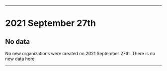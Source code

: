 
***

# 2021 September 27th

## No data

No new organizations were created on 2021 September 27th. There is no new data here.

***
